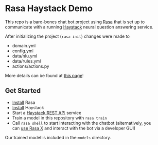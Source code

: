 # Rasa Haystack Demo



This repo is a bare-bones chat bot project using [Rasa](https://rasa.com/) that is set up to communicate with a running [Haystack](https://github.com/deepset-ai/haystack) neural question answering service. 

After initializing the project (`rasa init`) changes were made to
- domain.yml
- config.yml 
- data/nlu.yml
- data/rules.yml
- actions/actions.py

More details can be found at [this page](https://haystack.deepset.ai/usage/chatbots)!

## Get Started

- [Install](https://rasa.com/docs/rasa/installation) Rasa
- [Install](https://github.com/deepset-ai/haystack) Haystack
- Start a [Haystack REST API](https://haystack.deepset.ai/usage/rest-api#background-haystack-pipelines) service
- Train a model in this repository with `rasa train`
- Call `rasa shell` to start interacting with the chatbot (alternatively, you can [use Rasa X](https://rasa.com/docs/rasa-x/) and interact with the bot via a developer GUI)

Our trained model is included in the `models` directory. 
